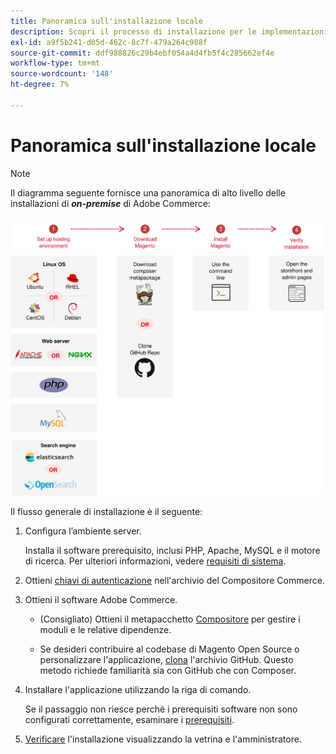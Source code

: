 ```yaml
---
title: Panoramica sull'installazione locale
description: Scopri il processo di installazione per le implementazioni locali di Adobe Commerce.
exl-id: a9f5b241-d05d-462c-8c7f-479a264c988f
source-git-commit: ddf988826c29b4ebf054a4d4fb5f4c285662ef4e
workflow-type: tm+mt
source-wordcount: '148'
ht-degree: 7%

---
```


# Panoramica sull&#39;installazione locale

>[!NOTE]
>
>Il diagramma seguente fornisce una panoramica di alto livello delle installazioni di _&#x200B;**on-premise**&#x200B;_ di Adobe Commerce:

![Funzionamento dell&#39;installazione](../assets/installation/install-diagram-24.svg)

Il flusso generale di installazione è il seguente:

1. Configura l’ambiente server.

   Installa il software prerequisito, inclusi PHP, Apache, MySQL e il motore di ricerca. Per ulteriori informazioni, vedere [requisiti di sistema](system-requirements.md).

1. Ottieni [chiavi di autenticazione](prerequisites/authentication-keys.md) nell&#39;archivio del Compositore Commerce.

1. Ottieni il software Adobe Commerce.

   * (Consigliato) Ottieni il metapacchetto [Compositore](composer.md) per gestire i moduli e le relative dipendenze.

   * Se desideri contribuire al codebase di Magento Open Source o personalizzare l&#39;applicazione, [clona](https://developer.adobe.com/commerce/contributor/guides/install/clone-repository/) l&#39;archivio GitHub. Questo metodo richiede familiarità sia con GitHub che con Composer.

1. Installare l&#39;applicazione utilizzando la riga di comando.

   Se il passaggio non riesce perché i prerequisiti software non sono configurati correttamente, esaminare i [prerequisiti](prerequisites/overview.md).

1. [Verificare](next-steps/verify.md) l&#39;installazione visualizzando la vetrina e l&#39;amministratore.
